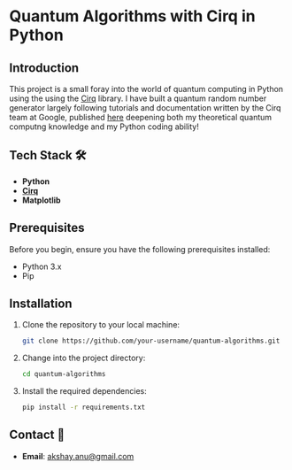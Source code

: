 # Quantum Algorithms with Cirq in Python
## Introduction

This project is a small foray into the world of quantum computing in Python using the using the [Cirq](https://quantumai.google/cirq) library. I have built a quantum random number generator largely following tutorials and documentation written by the Cirq team at Google, published [here](https://quantumai.google/cirq/experiments/textbook_algorithms) deepening both my theoretical quantum computng knowledge and my Python coding ability!

## Tech Stack 🛠️

- **Python**
- [**Cirq**](https://quantumai.google/cirq)
- **Matplotlib**

## Prerequisites

Before you begin, ensure you have the following prerequisites installed:

- Python 3.x
- Pip

## Installation

1. Clone the repository to your local machine:

   ```bash
   git clone https://github.com/your-username/quantum-algorithms.git
   ```

2. Change into the project directory:

   ```bash
   cd quantum-algorithms
   ```

3. Install the required dependencies:

   ```bash
   pip install -r requirements.txt
   ```
   
## Contact 📧

- **Email**: akshay.anu@gmail.com
